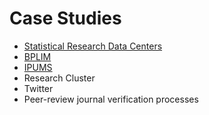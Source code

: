 # Case Studies

* [Statistical Research Data Centers](caseprofile-rdc)
* [BPLIM](caseprofile-bplim)
* [IPUMS](caseprofile-ipums)
* Research Cluster
* Twitter 
* Peer-review journal verification processes
